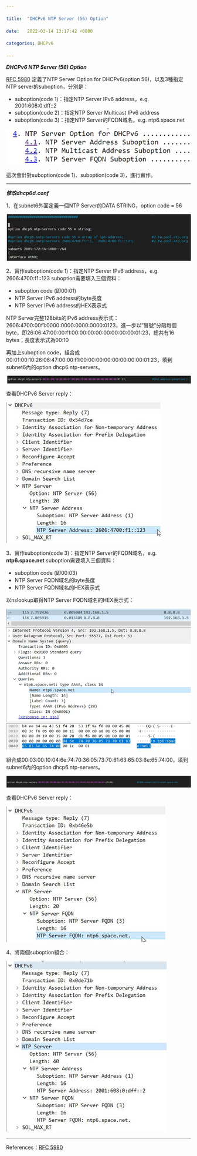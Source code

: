 ```yaml
---

title:  "DHCPv6 NTP Server (56) Option"

date:   2022-03-14 13:17:42 +0800

categories: DHCPv6

---
```

 ***DHCPv6 NTP Server (56) Option*** 

[RFC 5980](https://www.rfc-editor.org/rfc/rfc5980.html) 定義了NTP Server Option for DHCPv6(option 56)，以及3種指定NTP server的suboption，分別是：

 - suboption(code 1)：指定NTP Server IPv6 address，e.g. 2001:608:0:dff::2
 - suboption(code 2)：指定NTP Server Multicast IPv6 address
 - suboption(code 3)：指定NTP Server的FQDN域名，e.g. ntp6.space.net

![dhcp6.ntp](/assets/images/dhcpv6_option56/rfc5980_dhcpv6_ntp_option.jpg)

這次會針對suboption(code 1)、suboption(code 3)，進行實作。

---
 ***修改dhcp6d.conf***
 
1、在subnet6外面定義一個NTP Server的DATA STRING，option code = 56

![dhcp6.ntp](/assets/images/dhcpv6_option56/isc_dhcpv6_ntp_option.jpg)

2、實作suboption(code 1)：指定NTP Server IPv6 address，e.g. 2606:4700:f1::123
suboption需要填入三個資料：
 - suboption code (即00:01)
 - NTP Server IPv6 address的byte長度
 - NTP Server IPv6 address的HEX表示式

NTP Server完整128bits的IPv6 address表示式：
2606:4700:00f1:0000:0000:0000:0000:0123，進一步以”冒號”分隔每個byte，即26:06:47:00:00:f1:00:00:00:00:00:00:00:00:01:23，總共有16 bytes；長度表示式為00:10

再加上suboption code，組合成00:01:00:10:26:06:47:00:00:f1:00:00:00:00:00:00:00:00:01:23，填到subnet6內的option dhcp6.ntp-servers。

![dhcp6.ntp](/assets/images/dhcpv6_option56/isc_dhcpv6_ntp_option_ipv6.jpg)

查看DHCPv6 Server reply：

![dhcp6.ntp](/assets/images/dhcpv6_option56/isc_dhcpv6_ntp_option_ipv6-reply.jpg)

3、實作suboption(code 3)：指定NTP Server的FQDN域名，e.g. **ntp6.space.net**
suboption需要填入三個資料：
 - suboption code (即00:03)
 - NTP Server FQDN域名的byte長度
 - NTP Server FQDN域名的HEX表示式

以nslookup取得NTP Server FQDN域名的HEX表示式：

![dhcp6.ntp](/assets/images/dhcpv6_option56/FQDN_nslookup.jpg)

組合成00:03:00:10:04:6e:74:70:36:05:73:70:61:63:65:03:6e:65:74:00，填到subnet6內的option dhcp6.ntp-servers。

![dhcp6.ntp](/assets/images/dhcpv6_option56/isc_dhcpv6_ntp_option_fqdn.jpg)

查看DHCPv6 Server reply：

![dhcp6.ntp](/assets/images/dhcpv6_option56/isc_dhcpv6_ntp_option_fqdn-reply.jpg)

4、將兩個suboption組合：

![dhcp6.ntp](/assets/images/dhcpv6_option56/isc_dhcpv6_ntp_option_ipv6_fqdn-reply.jpg)

---

References：[RFC 5980](https://www.rfc-editor.org/rfc/rfc5980.html)
